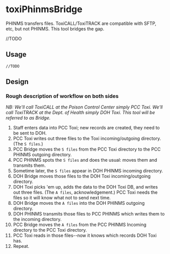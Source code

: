 # toxiPhinmsBridge
PHINMS transfers files. ToxiCALL/ToxiTRACK are compatible with SFTP, etc, but not PHINMS. This tool bridges the gap.

//TODO

## Usage
    //TODO
    
## Design

### Rough description of workflow on both sides

*NB: We'll call ToxiCALL at the Poison Control Center simply PCC Toxi.  We'll call ToxiTRACK at the Dept. of Health simply DOH Toxi.  This tool will be referred to as Bridge.*

1. Staff enters data into PCC Toxi; new records are created, they need to be sent to DOH.
1. PCC Toxi writes out three files to the Toxi incoming/outgoing directory. (The `S files`.)
1. PCC Bridge moves the `S files` from the PCC Toxi directory to the PCC PHINMS outgoing directory.
1. PCC PHINMS spots the `S files` and does the usual: moves them and transmits them.
1. Sometime later, the `S files` appear in DOH PHINMS incoming directory.
1. DOH Bridge moves those files to the DOH Toxi incoming/outgoing directory.
1. DOH Toxi picks 'em up, adds the data to the DOH Toxi DB, and writes out three files. (The `A files`, acknowledgement.)  PCC Toxi needs the files so it will know what not to send next time.
1. DOH Bridge moves the `A files` into the DOH PHINMS outgoing directory.
1. DOH PHINMS transmits those files to PCC PHINMS which writes them to the incoming directory.
1. PCC Bridge moves the `A files` from the PCC PHINMS Incoming directory to the PCC Toxi directory.
1. PCC Toxi reads in those files--now it knows which records DOH Toxi has.
1. Repeat.
